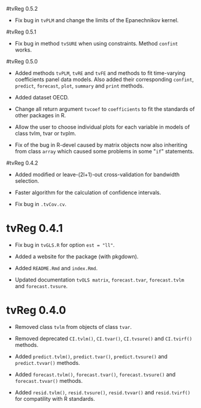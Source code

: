 #tvReg 0.5.2

* Fix bug in `tvPLM` and change the limits of the Epanechnikov kernel.

#tvReg 0.5.1

* Fix bug in method `tvSURE` when using constraints. Method `confint` works.

#tvReg 0.5.0

* Added methods `tvPLM`, `tvRE` and `tvFE` and methods to fit time-varying coefficients panel data models. Also added their corresponding `confint`, `predict`, `forecast`, `plot`, `summary` and `print` methods.

* Added dataset OECD.

* Change all return argument `tvcoef` to `coefficients` to fit the standards of other packages in R.

* Allow the user to choose individual plots for each variable in models of class tvlm, tvar or tvplm.

* Fix of the bug in R-devel caused by matrix objects now also inheriting from class `array` which caused some problems in some "`if`" statements.

#tvReg 0.4.2

* Added  modified or leave-(2l+1)-out cross-validation for bandwidth selection.

* Faster algorithm for the calculation of confidence intervals.

* Fix bug in `.tvCov.cv`.

# tvReg 0.4.1

* Fix bug in `tvGLS.R` for option `est = "ll"`.

* Added a website for the package (with pkgdown).

* Added `README.Rmd` and `index.Rmd`.

* Updated documentation `tvOLS matrix`, `forecast.tvar`, `forecast.tvlm` and
  `forecast.tvsure`.
  

# tvReg 0.4.0

* Removed class `tvlm` from objects of class `tvar`.

* Removed deprecated `CI.tvlm()`, `CI.tvar()`, `CI.tvsure()` and `CI.tvirf()` methods.

* Added `predict.tvlm()`, `predict.tvar()`, `predict.tvsure()` and `predict.tvvar()` methods.

* Added `forecast.tvlm()`, `forecast.tvar()`, `forecast.tvsure()` and `forecast.tvvar()` methods.

* Added `resid.tvlm()`, `resid.tvsure()`, `resid.tvvar()` and `resid.tvirf()` for compatility with R standards.



